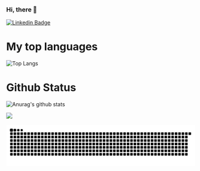 ### Hi, there 👋


[![Linkedin Badge](https://img.shields.io/badge/-linkedin-%230077B5?style=for-the-badge&logo=linkedin&logoColor=white)](https://www.linkedin.com/in/leonardo-bido/)

  
# My top languages

![Top Langs](https://github-readme-stats.vercel.app/api/top-langs/?username=leobidoous&theme=synthwave&show_icons=true&layout=compact)

# Github Status

![Anurag's github stats](https://github-readme-stats.vercel.app/api?username=leobidoous&hide=contribs,prs&theme=synthwave&show_icons=true) 

![](https://komarev.com/ghpvc/?username=leobidoous&color=blue&style=flat)

![Snake animation](https://github.com/leobidoous/leobidoous/blob/output/github-contribution-grid-snake.svg)
